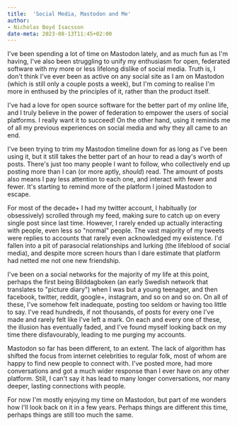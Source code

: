```yaml
---
title:  'Social Media, Mastodon and Me'
author:
- Nicholas Boyd Isacsson
date-meta: 2023-08-13T11:45+02:00
---
```


I've been spending a lot of time on Mastodon lately, and as much fun as I'm having, I've also been struggling to unify my enthusiasm for open, federated software with my more or less lifelong dislike of social media.
Truth is, I don't think I've ever been as active on any social site as I am on Mastodon (which is still only a couple posts a week), but I'm coming to realise I'm more in enthused by the principles of it, rather than the product itself.

I've had a love for open source software for the better part of my online life, and I truly believe in the power of federation to empower the users of social platforms.
I really want it to succeed!
On the other hand, using it reminds me of all my previous experiences on social media and why they all came to an end.

I've been trying to trim my Mastodon timeline down for as long as I've been using it, but it still takes the better part of an hour to read a day's worth of posts.
There's just too many people I want to follow, who collectively end up posting more than I can (or more aptly, *should*) read.
The amount of posts also means I pay less attention to each one, and interact with fewer and fewer.
It's starting to remind more of the platform I joined Mastodon to escape.

For most of the decade+ I had my twitter account, I habitually (or obsessively) scrolled through my feed, making sure to catch up on every single post since last time.
However, I rarely ended up actually interacting with people, even less so "normal" people.
The vast majority of my tweets were replies to accounts that rarely even acknowledged my existence.
I'd fallen into a pit of parasocial relationships and lurking (the lifeblood of social media), and despite more screen hours than I dare estimate that platform had netted me not one new friendship.

I've been on a social networks for the majority of my life at this point, perhaps the first being Bilddagboken (an early Swedish network that translates to "picture diary") when I was but a young teenager, and then facebook, twitter, reddit, google+, instagram, and so on and so on.
On all of these, I've somehow felt inadequate, posting too seldom or having too little to say.
I've read hundreds, if not thousands, of posts for every one I've made and rarely felt like I've left a mark.
On each and every one of these, the illusion has eventually faded, and I've found myself looking back on my time there disfavourably, leading to me purging my accounts.

Mastodon so far has been different, to an extent.
The lack of algorithm has shifted the focus from internet celebrities to regular folk, most of whom are happy to find new people to connect with.
I've posted more, had more conversations and got a much wider response than I ever have on any other platform.
Still, I can't say it has lead to many longer conversations, nor many deeper, lasting connections with people.

For now I'm mostly enjoying my time on Mastodon, but part of me wonders how I'll look back on it in a few years.
Perhaps things are different this time, perhaps things are still too much the same.

